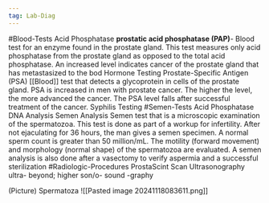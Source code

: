 ```yaml
---
tag: Lab-Diag
---
```

#Blood-Tests 
	Acid Phosphatase
		**prostatic acid phosphatase (PAP)**- Blood test for an enzyme found in the prostate gland. This test measures only acid phosphatase from the prostate gland as opposed to the total acid phosphatase. An increased level indicates cancer of the prostate gland that has metastasized to the bod
	Hormone Testing
	Prostate-Specific Antigen (PSA)
		[[Blood]] test that detects a glycoprotein in cells of the prostate gland. PSA is increased in men with prostate cancer. The higher the level, the more advanced the cancer. The PSA level falls after successful treatment of the cancer.
	Syphilis Testing
#Semen-Tests
	Acid Phosphatase
	DNA Analysis
	Semen Analysis
		Semen test that is a microscopic examination of the spermatozoa. This test is done as part of a workup for infertility. After not ejaculating for 36 hours, the man gives a semen specimen. A normal sperm count is greater than 50 million/mL. The motility (forward movement) and morphology (normal shape) of the spermatozoa are evaluated. A semen analysis is also done after a vasectomy to verify aspermia and a successful sterilization
#Radiologic-Procedures 
	ProstaScint Scan
	Ultrasonography
		ultra- beyond; higher
		son/o- sound
		-graphy


(Picture)
	Spermatoza
		![[Pasted image 20241118083611.png]]





